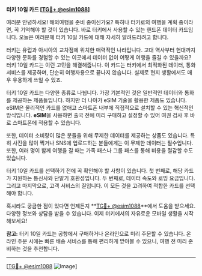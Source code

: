 **터키 10일 카드 [[TG💪+ @esim1088](https://t.me/s/esim1088)]**

여러분 안녕하세요! 해외여행을 준비 중이신가요? 특히나 터키로의 여행을 계획 중이라면, 꼭 기억해야 할 것이 있습니다. 바로 터키에서 사용할 수 있는 핸드폰 데이터 카드입니다. 오늘은 여러분께 터키 10일 카드에 대해 자세히 알려드리려고 합니다.

터키는 유럽과 아시아의 교차점에 위치한 매력적인 나라입니다. 고대 역사부터 현대까지 다양한 문화를 경험할 수 있는 이곳에서 데이터 없이 어떻게 여행을 즐길 수 있을까요? 터키 10일 카드는 이런 고민을 해결해줍니다. 이 카드는 터키에서 최적화된 데이터, 통화 서비스를 제공하며, 단순히 여행자용으로 끝나지 않습니다. 실제로 현지 생활에서도 매우 유용하게 쓰일 수 있죠.

터키 10일 카드는 다양한 종류로 나뉩니다. 가장 기본적인 것은 일반적인 데이터와 통화를 제공하는 제품들입니다. 하지만 더 나아가 eSIM 기술을 활용한 제품도 있습니다. eSIM은 물리적인 카드를 없애고 스마트폰 내부에 직접적으로 설치할 수 있는 혁신적인 방식입니다. **eSIM**을 사용하면 출국 전에 미리 구매하고 설정할 수 있어 여권 검사 후 바로 스마트폰에 적용할 수 있습니다.

또한, 데이터 소비량이 많은 분들을 위해 무제한 데이터를 제공하는 상품도 있습니다. 특히 사진을 많이 찍거나 SNS에 업로드하는 분들에게는 이 무제한 데이터는 필수입니다. 또한, 여러 명이 함께 여행을 갈 때는 가족 패스나 그룹 패스를 통해 비용을 절감할 수도 있습니다.

터키 10일 카드를 선택하기 전에 꼭 확인해야 할 사항이 있습니다. 첫 번째로, 해당 카드가 지원하는 통신사와 단말기 호환성입니다. 두 번째로, 데이터 속도와 로밍 요금입니다. 그리고 마지막으로, 고객 서비스의 질입니다. 이 모든 것을 고려하여 적합한 카드를 선택해야 합니다.

혹시라도 궁금한 점이 있다면 언제든지 **[TG💪+ @esim1088](https://t.me/s/esim1088)**에서 도움을 받으세요. 다양한 정보와 상담을 받을 수 있습니다. 이제 터키에서의 자유로운 모바일 생활을 시작해보세요!

**참고:** 터키 10일 카드는 공항에서 구매하거나 온라인으로 미리 주문할 수 있습니다. 온라인 주문 시에는 빠른 배송 서비스를 통해 편리하게 받아볼 수 있으니, 여행 전 미리 준비하는 것을 추천합니다.

---

[[TG💪+ @esim1088](https://t.me/s/esim1088) ![Image](https://i.postimg.cc/Y0z9fWf4/image.png)]